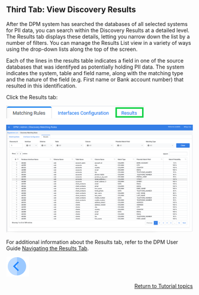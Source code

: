 ## Third Tab: View Discovery Results

After the DPM system has searched the databases of all selected systems for PII data, you can search within the Discovery Results at a detailed level. The Results tab displays these details, letting you narrow down the list by a number of filters. You can manage the Results List view in a variety of ways using the drop-down lists along the top of the screen. 

Each of the lines in the results table indicates a field in one of the source databases that was identifyed as potentially holding PII data. The system indicates the system, table and field name, along with the matching type and the nature of the field (e.g. First name or Bank account number) that resulted in this identification. 

Click the Results tab:  

![image](../images/07_Discovery_Results_Tab.png)

![image](../images/07_Discovery_Results.png)

For additional information about the Results tab, refer to the DPM User Guide [Navigating the Results Tab](/articles/DPM/02_Admin_Module/15_9_Discovery_Navigating_Results_Tab.md).



[![Previous](../images/Previous.png)](05_Discovery_SubmitDiscoveryRequest.md)[<p align="right"> Return to Tutorial topics</p>](../README.md#data-subject-requests)
